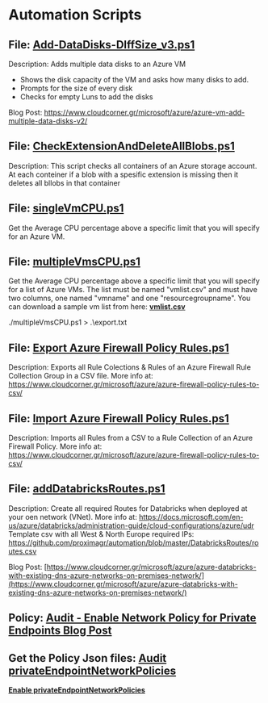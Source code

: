 # Αutomation Scripts

## File: **[Add-DataDisks-DIffSize_v3.ps1](https://github.com/proximagr/automation/blob/master/Add-DataDisks-DIffSize_v3.ps1)** ##

Description: Adds multiple data disks to an Azure VM
 * Shows the disk capacity of the VM and asks how many disks to add.
 * Prompts for the size of every disk
 * Checks for empty Luns to add the disks

Blog Post: https://www.cloudcorner.gr/microsoft/azure/azure-vm-add-multiple-data-disks-v2/


## File: **[CheckExtensionAndDeleteAllBlobs.ps1](https://github.com/proximagr/automation/blob/master/CheckExtensionAndDeleteAllBlobs.ps1)** ##

Description: This script checks all containers of an Azure storage account. At each conteiner if a blob with a spesific extension is missing then it deletes all bllobs in that container

## File: **[singleVmCPU.ps1](https://github.com/proximagr/automation/blob/master/singleVmCPU.ps1)** ##

Get the Average CPU percentage above a specific limit that you will specify for an Azure VM.

## File: **[multipleVmsCPU.ps1](https://github.com/proximagr/automation/blob/master/multipleVmsCPU.ps1)** ##

Get the Average CPU percentage above a specific limit that you will specify for a list of Azure VMs.
The list must be named "vmlist.csv" and must have two columns, one named "vmname" and one "resourcegroupname". 
You can download a sample vm list from here: **[vmlist.csv](https://github.com/proximagr/automation/blob/master/vmlist.csv)**

./multipleVmsCPU.ps1 > .\export.txt

## File: **[Export Azure Firewall Policy Rules.ps1](https://github.com/proximagr/automation/blob/master/Export%20Azure%20Firewall%20Policy%20Rules.ps1)** ##

Description: Exports all Rule Colections & Rules of an Azure Firewall Rule Collection Group in a CSV file. More info at: https://www.cloudcorner.gr/microsoft/azure/azure-firewall-policy-rules-to-csv/

## File: **[Import Azure Firewall Policy Rules.ps1](https://github.com/proximagr/automation/blob/master/Import%20Azure%20Firewall%20Policy%20Rules.ps1)** ##

Description: Imports all Rules from a CSV to a Rule Collection of an Azure Firewall Policy. More info at: https://www.cloudcorner.gr/microsoft/azure/azure-firewall-policy-rules-to-csv/

## File: **[addDatabricksRoutes.ps1](https://github.com/proximagr/automation/blob/master/DatabricksRoutes/addDatabricksRoutes.ps1)** ##

Description: Create all required Routes for Databricks when deployed at your oen network (VNet). More info at: https://docs.microsoft.com/en-us/azure/databricks/administration-guide/cloud-configurations/azure/udr
Template csv with all West & North Europe required IPs: https://github.com/proximagr/automation/blob/master/DatabricksRoutes/routes.csv

Blog Post: [https://www.cloudcorner.gr/microsoft/azure/azure-databricks-with-existing-dns-azure-networks-on-premises-network/](https://www.cloudcorner.gr/microsoft/azure/azure-databricks-with-existing-dns-azure-networks-on-premises-network/)

## Policy: **[Audit - Enable Network Policy for Private Endpoints Blog Post](https://www.cloudcorner.gr/microsoft/azure/azure-policy-to-enable-network-policies-for-private-endpoints/)** ##

## Get the Policy Json files: **[Audit privateEndpointNetworkPolicies](https://github.com/proximagr/automation/blob/master/Policies/audit%20privateEndpointNetworkPolicies.json)**
**[Enable privateEndpointNetworkPolicies](https://github.com/proximagr/automation/blob/master/Policies/privateEndpointNetworkPolicies.json)**